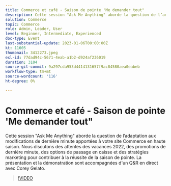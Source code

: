 ```yaml
---
title: Commerce et café - Saison de pointe 'Me demander tout"
description: Cette session "Ask Me Anything" aborde la question de l’adaptation aux modifications de dernière minute apportées à votre site Commerce en haute saison. Nous discutons des attentes des vacances 2022, des promotions de dernière minute, des options de passage en caisse et des stratégies marketing pour contribuer à la réussite de la saison de pointe. La présentation et la démonstration sont accompagnées d'un Q&R en direct avec Corey Gelato.
solution: Commerce
topic: Commerce
role: Admin, Leader, User
level: Beginner, Intermediate, Experienced
doc-type: Event
last-substantial-update: 2023-01-06T00:00:00Z
kt: 11605
thumbnail: 3412273.jpeg
exl-id: 77dad94c-5671-4eab-a1b2-d924af236019
duration: 3104
source-git-commit: 9a297cda953d4414131657f9ac84580aea0eabeb
workflow-type: tm+mt
source-wordcount: '116'
ht-degree: 0%

---
```


# Commerce et café - Saison de pointe &#39;Me demander tout&quot;

Cette session &quot;Ask Me Anything&quot; aborde la question de l’adaptation aux modifications de dernière minute apportées à votre site Commerce en haute saison. Nous discutons des attentes des vacances 2022, des promotions de dernière minute, des options de passage en caisse et des stratégies marketing pour contribuer à la réussite de la saison de pointe. La présentation et la démonstration sont accompagnées d&#39;un Q&amp;R en direct avec Corey Gelato.

>[!VIDEO](https://video.tv.adobe.com/v/3412273/?quality=12&learn=on)
